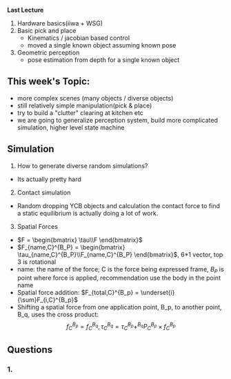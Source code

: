 **Last Lecture** 
1. Hardware basics(iiwa + WSG)
2. Basic pick and place  
   - Kinematics / jacobian based control
   - moved a single known object assuming known pose
3. Geometric perception
   - pose estimation from depth for a single known object

## This week's Topic: 
- more complex scenes (many objects / diverse objects)
- still relatively simple manipulation(pick & place)
- try to build a "clutter" clearing at kitchen etc
- we are going to generalize perception system, build more complicated simulation, higher level state machine

## Simulation
1. How to generate diverse random simulations?
- Its actually pretty hard
2. Contact simulation
- Random dropping YCB objects and calculation the contact force to find a static equilibrium is actually doing a lot of work.
3. Spatial Forces
- $F = \begin{bmatrix}
\tau\\F 
\end{bmatrix}$
- $F_{name,C}^{B_P} = \begin{bmatrix}
\tau_{name,C}^{B_P}\\F_{name,C}^{B_P} 
\end{bmatrix}$, 6*1 vector, top 3 is rotational
- name: the name of the force; C is the force being expressed frame, $B_P$ is point where force is applied, recommendation use the body in the point name
- Spatial force addition: $F_{total,C}^{B_p} = \underset{i}{\sum}F_{i,C}^{B_p}$
- Shifting a spatial force from one application point, B_p, to another point, B_q, uses the cross product:
$$f_{C}^{B_p}= f_{C}^{B_q}, \tau_{C}^{B_q}=\tau_{C}^{B_p} + ^{B_q}P_{C}^{B_p}\times f_{C}^{B_p}$$

## Questions
### 1. 
